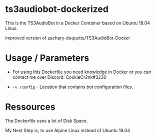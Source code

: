 # ts3audiobot-dockerized

This is the TS3AudioBot in a Docker Container based on Ubuntu 18.04 Linux.

improved version of zachary-duquette/TS3AudioBot-Docker

# Usage / Parameters

* For using this Dockerfile you need knowledge in Docker or you can contact me over Discord: CookieCr2nk#3230

* `-v /config` - Location that contains bot configuration files.


# Ressources

The Dockerfile uses a lot of Disk Space.

My Next Step is, to use Alpine Linux instead of Ubuntu 18.04


